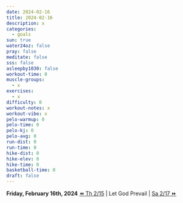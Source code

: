 ```yaml
---
date: 2024-02-16
title: 2024-02-16
description: x
categories:
  - goals
sun: true
water24oz: false
pray: false
meditate: false
sss: false
asleepby1030: false
workout-time: 0
muscle-groups:
  - x
exercises:
  - x
difficulty: 0
workout-notes: x
workout-vibe: x
pelo-warmup: 0
pelo-time: 0
pelo-kj: 0
pelo-avg: 0
run-dist: 0
run-time: 0
hike-dist: 0
hike-elev: 0
hike-time: 0
basketball-time: 0
draft: false
---
```

**Friday, February 16th, 2024**
[⏪ Th 2/15](goals/2024-02-15) | Let God Prevail | [Sa 2/17 ⏩](goals/2024-02-17)



